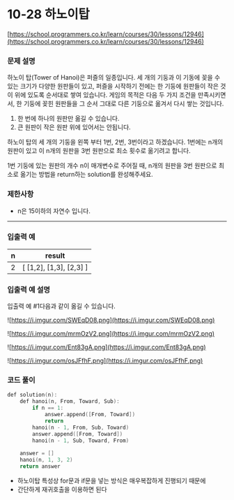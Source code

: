 # 10-28 하노이탑

[https://school.programmers.co.kr/learn/courses/30/lessons/12946](https://school.programmers.co.kr/learn/courses/30/lessons/12946)

### **문제 설명**

하노이 탑(Tower of Hanoi)은 퍼즐의 일종입니다. 세 개의 기둥과 이 기동에 꽂을 수 있는 크기가 다양한 원판들이 있고, 퍼즐을 시작하기 전에는 한 기둥에 원판들이 작은 것이 위에 있도록 순서대로 쌓여 있습니다. 게임의 목적은 다음 두 가지 조건을 만족시키면서, 한 기둥에 꽂힌 원판들을 그 순서 그대로 다른 기둥으로 옮겨서 다시 쌓는 것입니다.

1. 한 번에 하나의 원판만 옮길 수 있습니다.
2. 큰 원판이 작은 원판 위에 있어서는 안됩니다.

하노이 탑의 세 개의 기둥을 왼쪽 부터 1번, 2번, 3번이라고 하겠습니다. 1번에는 n개의 원판이 있고 이 n개의 원판을 3번 원판으로 최소 횟수로 옮기려고 합니다.

1번 기둥에 있는 원판의 개수 n이 매개변수로 주어질 때, n개의 원판을 3번 원판으로 최소로 옮기는 방법을 return하는 solution를 완성해주세요.

### 제한사항

- n은 15이하의 자연수 입니다.

---

### 입출력 예

| n | result |
| --- | --- |
| 2 | [ [1,2], [1,3], [2,3] ] |

### 입출력 예 설명

입출력 예 #1다음과 같이 옮길 수 있습니다.

![https://i.imgur.com/SWEqD08.png](https://i.imgur.com/SWEqD08.png)

![https://i.imgur.com/mrmOzV2.png](https://i.imgur.com/mrmOzV2.png)

![https://i.imgur.com/Ent83gA.png](https://i.imgur.com/Ent83gA.png)

![https://i.imgur.com/osJFfhF.png](https://i.imgur.com/osJFfhF.png)

### 코드 풀이

```cpp
def solution(n):
    def hanoi(n, From, Toward, Sub):
        if n == 1:
            answer.append([From, Toward])
            return
        hanoi(n - 1, From, Sub, Toward)
        answer.append([From, Toward])
        hanoi(n - 1, Sub, Toward, From) 
        
    answer = []
    hanoi(n, 1, 3, 2)
    return answer
```

- 하노이탑 특성상 for문과 if문을 넣는 방식은 매우복잡하게 진행되기 때문에
- 간단하게 재귀호출을 이용하면 된다